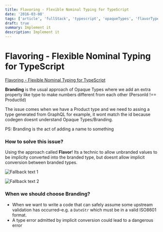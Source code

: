 ```yaml
---
title: Flavoring - Flexible Nominal Typing for TypeScript
date: '2016-03-08'
tags: ['article', 'fullStack', 'typescript', 'opaqueTypes', 'flavorTypes', 'brandingTypes', 'architecture', 'read', 'withResume']
draft: true
summary: Implement it
description: Implement it
---
```


# Flavoring - Flexible Nominal Typing for TypeScript

[Flavoring - Flexible Nominal Typing for TypeScript](https://spin.atomicobject.com/2018/01/15/typescript-flexible-nominal-typing)

**Branding** is the usual approach of Opaque Types where we add an extra property like type to make numbers different from each other (PersonId !== ProductId)

The issue comes when we have a Product type and we need to assing a type generated from GraphQL for example, it wont match the id because codegen doesnt understand Opaque Types/Branding.

PS: Branding is the act of adding a name to something

### How to solve this issue?

Using the approach called **Flavor**! Its a technic to allow unbranded values to be implicity converted into the branded type, but doesnt allow implicit conversion between branded types.

![Fallback text 1](/static/assets/pasted-image-20221004195102.png)

![Fallback text 2](/static/assets/pasted-image-20221004195229.png)

### When we should choose Branding?

- When we want to write a code that can safely assume some upstream validation has occurred–e.g. a `DateStr` which must be in a valid ISO8601 format.
- A type error admitted by implicit conversion could lead to a dangerous error